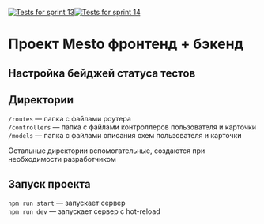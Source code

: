 [![Tests for sprint 13](https://github.com/woofmgn/express-mesto-gha/actions/workflows/tests-13-sprint.yml/badge.svg)](https://github.com/woofmgn/express-mesto-gha/actions/workflows/tests-13-sprint.yml)[![Tests for sprint 14](https://github.com/woofmgn/express-mesto-gha/actions/workflows/tests-14-sprint.yml/badge.svg)](https://github.com/woofmgn/express-mesto-gha/actions/workflows/tests-14-sprint.yml)

# Проект Mesto фронтенд + бэкенд

## Настройка бейджей статуса тестов

## Директории

`/routes` — папка с файлами роутера  
`/controllers` — папка с файлами контроллеров пользователя и карточки  
`/models` — папка с файлами описания схем пользователя и карточки

Остальные директории вспомогательные, создаются при необходимости разработчиком

## Запуск проекта

`npm run start` — запускает сервер  
`npm run dev` — запускает сервер с hot-reload
